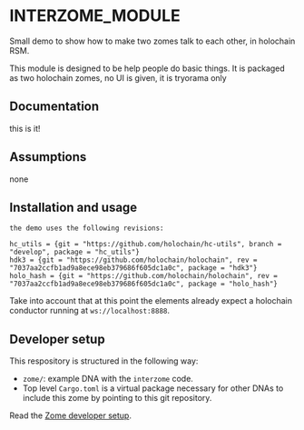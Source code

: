 # INTERZOME_MODULE

Small demo to show how to make two zomes talk to each other, in holochain RSM.

This module is designed to be help people do basic things. It is packaged as two holochain zomes, no UI is given, it is tryorama only

## Documentation

this is it!

## Assumptions

none

## Installation and usage


```
the demo uses the following revisions:

hc_utils = {git = "https://github.com/holochain/hc-utils", branch = "develop", package = "hc_utils"}
hdk3 = {git = "https://github.com/holochain/holochain", rev = "7037aa2ccfb1ad9a8ece98eb379686f605dc1a0c", package = "hdk3"}
holo_hash = {git = "https://github.com/holochain/holochain", rev = "7037aa2ccfb1ad9a8ece98eb379686f605dc1a0c", package = "holo_hash"}
```


Take into account that at this point the elements already expect a holochain conductor running at `ws://localhost:8888`.

## Developer setup

This respository is structured in the following way:

- `zome/`: example DNA with the `interzome` code.
- Top level `Cargo.toml` is a virtual package necessary for other DNAs to include this zome by pointing to this git repository.

Read the [Zome developer setup](/zome/README.md).
